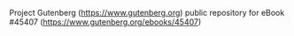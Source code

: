 Project Gutenberg (https://www.gutenberg.org) public repository for eBook #45407 (https://www.gutenberg.org/ebooks/45407)

